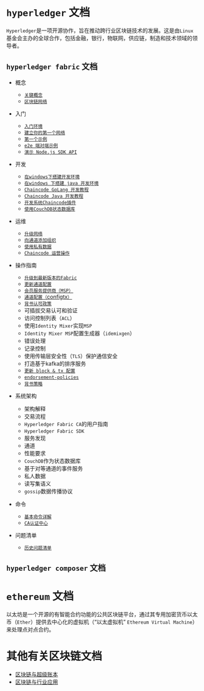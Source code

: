 # `hyperledger` 文档
`Hyperledger`是一项开源协作，旨在推动跨行业区块链技术的发展。这是由`Linux`基金会主办的全球合作，包括金融，银行，物联网，供应链，制造和技术领域的领导者。

## `hyperledger fabric` 文档
- 概念
    + [`关键概念`](./hyperledger/hyperledger%20fabric%20关键概念.md)
    + [`区块链网络`](./hyperledger/hyperledger%20fabric%20区块链网络.md) 

- 入门
    + [`入门环境`](./hyperledger/hyperledger%20fabric%20入门.md)
    + [`建立你的第一个网络`](./hyperledger/hyperledger%20fabric%20建立你的第一个网络.md)
    + [`第一个示例`](./hyperledger/hyperledger%20fabric%20第一个示例.md)
    + [`e2e 端对端示例`](./hyperledger/hyperledger%20fabric%20e2e%20端对端示例.md)
    + [`演示 Node.js SDK API`](./hyperledger/hyperledger%20fabric%20演示%20Node.js%20SDK%20API.md)

- 开发
    + [`在windows下搭建开发环境`](./hyperledger/在windows下搭建hyperledger%20fabric%20开发环境.md)
    + [`在windows 下搭建 java 开发环境`](./hyperledger/在windows%20下搭建hyperledger%20fabric%20java%20开发环境.md)
    + [`Chaincode GoLang 开发教程`](./hyperledger/hyperledger%20fabric%20Chaincode%20开发教程.md)
    + [`Chaincode Java 开发教程`](./hyperledger/hyperledger%20fabric%20Chaincode%20Java开发教程.md#)
    + [`开发系统Chaincode插件`](./hyperledger/hyperledger%20fabric%20开发系统链码插件.md)
    + [`使用CouchDB状态数据库`](./hyperledger/hyperledger%20fabric%20中使用CouchDB.md)

- 运维
    + [`升级网络`](./hyperledger/hyperledger%20fabric%20升级网络组建.md)
    + [`向通道添加组织`](./hyperledger/hyperledger%20fabric%20向通道添加组织.md)
    + [`使用私有数据`](./hyperledger/hyperledger%20fabric%20中使用私有数据.md)
    + [`Chaincode 运营操作`](./hyperledger/hyperledger%20fabric%20Chaincode%20运营操作.md)

- 操作指南
    + [`升级到最新版本的Fabric`](./hyperledger/hyperledger%20fabric%20升级网络组建.md)
    + [`更新通道配置`](./hyperledger/hyperledger%20fabric%20更新通道配置.md)
    + [`会员服务提供商（MSP）`](./hyperledger/hyperledger%20fabric%20会员服务提供商.md)
    + [`通道配置（`configtx`）`](./hyperledger/hyperledger%20fabric%20configtx通道配置.md)
    + [`背书认可政策`](./hyperledger/hyperledger%20fabric%20背书认可策略.md)
    + 可插拔交易认可和验证
    + 访问控制列表（`ACL`）
    + 使用`Identity Mixer`实现`MSP`
    + `Identity Mixer MSP`配置生成器（`idemixgen`）
    + 错误处理
    + 记录控制
    + 使用传输层安全性（`TLS`）保护通信安全
    + 打造基于kafka的排序服务
    + [`更新 block & tx 配置`](./hyperledger/hyperledger%20fabric%20更新%20block%20&%20tx%20配置.md)
    + [`endorsement-policies`](./hyperledger/hyperledger%20fabric%20endorsement-policies.md)
    + [`背书策略`](./hyperledger/hyperledger%20fabric%20背书策略.md)

- 系统架构
    + 架构解释
    + 交易流程
    + `Hyperledger Fabric CA`的用户指南
    + `Hyperledger Fabric SDK`
    + 服务发现
    + 通道
    + 性能要求
    + `CouchDB`作为状态数据库
    + 基于对等通道的事件服务
    + 私人数据
    + 读写集语义
    + `gossip`数据传播协议
    
- 命令
    + [`基本命令详解`](./hyperledger/hyperledger%20fabric%20基本命令详解.md)
    + [`CA认证中心`](./hyperledger/hyperledger%20fabric%20CA认证中心.md)

- 问题清单
    + [`历史问题清单`](./hyperledger/hyperledger%20fabric%20历史遗留问题清单.md)


## `hyperledger composer` 文档
    
    
# `ethereum` 文档
以太坊是一个开源的有智能合约功能的公共区块链平台，通过其专用加密货币以太币（`Ether`）提供去中心化的虚拟机（“以太虚拟机” `Ethereum Virtual Machine`）来处理点对点合约。


# 其他有关区块链文档

+ [区块链与超级账本](./区块链与超级账本.md)
+ [区块链与行业应用](./区块链与行业应用.md)